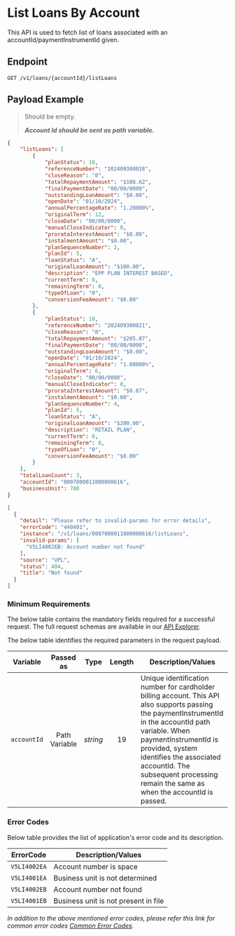 # List Loans By Account

This API is used to fetch list of loans associated with an accountId/paymentInstrumentId given.

## Endpoint

`GET /v1/loans/{accountId}/listLoans`

## Payload Example

<!--
type: tab
titles: Request, Response, Error
-->

>Should be empty.
>
>***Account Id should be sent as path variable.***

<!--
type: tab
-->

```json
{
    "listLoans": [
        {
            "planStatus": 10,
            "referenceNumber": "202409300018",
            "closeReason": "0",
            "totalRepaymentAmount": "$106.62",
            "finalPaymentDate": "00/00/0000",
            "outstandingLoanAmount": "$0.00",
            "openDate": "01/10/2024",
            "annualPercentageRate": "1.20000%",
            "originalTerm": 12,
            "closeDate": "00/00/0000",
            "manualCloseIndicator": 0,
            "prorataInterestAmount": "$0.00",
            "instalmentAmount": "$0.00",
            "planSequenceNumber": 2,
            "planId": 5,
            "loanStatus": "A",
            "originalLoanAmount": "$100.00",
            "description": "EPP PLAN INTEREST BASED",
            "currentTerm": 0,
            "remainingTerm": 0,
            "typeOfLoan": "0",
            "conversionFeeAmount": "$0.00"
        },
        {
            "planStatus": 10,
            "referenceNumber": "202409300021",
            "closeReason": "0",
            "totalRepaymentAmount": "$205.87",
            "finalPaymentDate": "00/00/0000",
            "outstandingLoanAmount": "$0.00",
            "openDate": "01/10/2024",
            "annualPercentageRate": "1.00000%",
            "originalTerm": 6,
            "closeDate": "00/00/0000",
            "manualCloseIndicator": 0,
            "prorataInterestAmount": "$0.87",
            "instalmentAmount": "$0.00",
            "planSequenceNumber": 4,
            "planId": 5,
            "loanStatus": "A",
            "originalLoanAmount": "$200.00",
            "description": "RETAIL PLAN",
            "currentTerm": 0,
            "remainingTerm": 0,
            "typeOfLoan": "0",
            "conversionFeeAmount": "$0.00"
        }
    ],
    "totalLoanCount": 3,
    "accountId": "0007000011000000616",
    "businessUnit": 700
}
```

<!--
type: tab
-->

```json
[
  {
    "detail": "Please refer to invalid-params for error details",
    "errorCode": "440401",
    "instance": "/v1/loans/0007000011000000616/listLoans",
    "invalid-params": [
      "V5LI4002EB: Account number not found"
    ],
    "source": "VPL",
    "status": 404,
    "title": "Not found"
  }
]

```

<!-- type: tab-end -->

### Minimum Requirements

The below table contains the mandatory fields required for a successful request. The full request schemas are available in our [API Explorer](../api/?type=get&path=/v1/loans/{accountId}/listLoans).

The below table identifies the required parameters in the request payload.

| Variable | Passed as | Type | Length | Description/Values |
| -------- | :-------: | :--: | :------------: | ------------------ |
| `accountId` | Path Variable | *string* | 19 | Unique identification number for cardholder billing account. This API also supports passing the paymentInstrumentId in the accountId path variable. When paymentInstrumentId is provided, system identifies the associated accountId. The subsequent processing remain the same as when the accountId is passed.|

### Error Codes

Below table provides the list of application's error code and its description.

| ErrorCode |  Description/Values |
| --------  | ------------------ |
| `V5LI4002EA` | Account number is space |  
| `V5LI4001EA` | Business unit is not determined |  
| `V5LI4002EB` | Account number not found |
| `V5LI4001EB` | Business unit is not present in file |

*In addition to the above mentioned error codes, please refer this link for common error codes [Common Error Codes](?path=docs/Common_Error_Code.md).*
